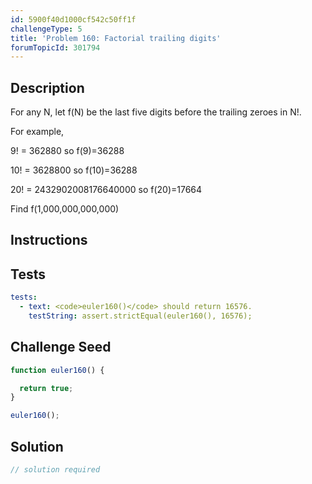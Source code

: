 ```yaml
---
id: 5900f40d1000cf542c50ff1f
challengeType: 5
title: 'Problem 160: Factorial trailing digits'
forumTopicId: 301794
---
```


## Description

<section id='description'>

For any N, let f(N) be the last five digits before the trailing zeroes in N!.

For example,

9! = 362880 so f(9)=36288

10! = 3628800 so f(10)=36288

20! = 2432902008176640000 so f(20)=17664

Find f(1,000,000,000,000)

</section>

## Instructions

<section id='instructions'>

</section>

## Tests

<section id='tests'>

```yml
tests:
  - text: <code>euler160()</code> should return 16576.
    testString: assert.strictEqual(euler160(), 16576);

```

</section>

## Challenge Seed

<section id='challengeSeed'>

<div id='js-seed'>

```js
function euler160() {

  return true;
}

euler160();
```

</div>

</section>

## Solution

<section id='solution'>

```js
// solution required
```

</section>
